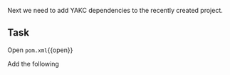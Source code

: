 Next we need to add YAKC dependencies to the recently created project.

## Task

Open `pom.xml`{{open}}

Add the following 